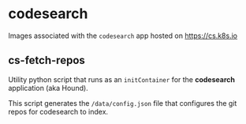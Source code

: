 # codesearch

Images associated with the `codesearch` app hosted on https://cs.k8s.io

## cs-fetch-repos

Utility python script that runs as an `initContainer` for the **codesearch** application (aka Hound). 

This script generates the `/data/config.json` file that configures the git repos for codesearch to index. 